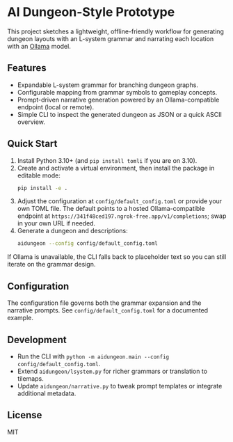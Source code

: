 # AI Dungeon-Style Prototype

This project sketches a lightweight, offline-friendly workflow for generating dungeon layouts with an L-system grammar and narrating each location with an [Ollama](https://ollama.ai) model.

## Features
- Expandable L-system grammar for branching dungeon graphs.
- Configurable mapping from grammar symbols to gameplay concepts.
- Prompt-driven narrative generation powered by an Ollama-compatible endpoint (local or remote).
- Simple CLI to inspect the generated dungeon as JSON or a quick ASCII overview.

## Quick Start
1. Install Python 3.10+ (and `pip install tomli` if you are on 3.10).
2. Create and activate a virtual environment, then install the package in editable mode:
   ```bash
   pip install -e .
   ```
3. Adjust the configuration at `config/default_config.toml` or provide your own TOML file. The default points to a hosted Ollama-compatible endpoint at `https://341f48ced197.ngrok-free.app/v1/completions`; swap in your own URL if needed.
4. Generate a dungeon and descriptions:
   ```bash
   aidungeon --config config/default_config.toml
   ```

If Ollama is unavailable, the CLI falls back to placeholder text so you can still iterate on the grammar design.

## Configuration
The configuration file governs both the grammar expansion and the narrative prompts. See `config/default_config.toml` for a documented example.

## Development
- Run the CLI with `python -m aidungeon.main --config config/default_config.toml`.
- Extend `aidungeon/lsystem.py` for richer grammars or translation to tilemaps.
- Update `aidungeon/narrative.py` to tweak prompt templates or integrate additional metadata.

## License
MIT
